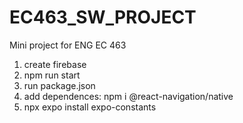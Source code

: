 # EC463_SW_PROJECT
Mini project for ENG EC 463

1. create firebase
2. npm run start
3. run package.json
4. add dependences: npm i @react-navigation/native
5. npx expo install expo-constants
